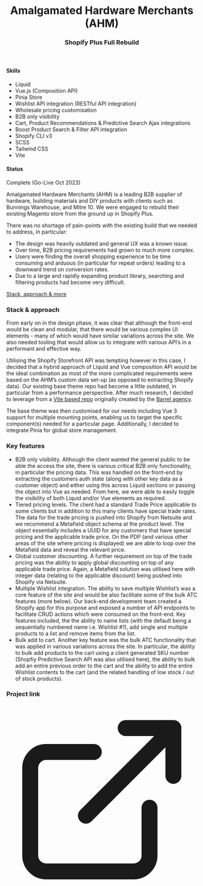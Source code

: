 <header class="project__banner">
<div class="wrapper">
<div class="flex flex-wrap -mx-5 overflow-hidden">
<div class="mt-5 px-5 w-full overflow-hidden lg:w-1/3">
<div class="pt-8">
<h1>

# Amalgamated Hardware Merchants (AHM)

</h1>
</div>
<div>
<h3>

### Shopify Plus Full Rebuild

</h3>
</div>
</div>
</div>
</div>
</header>

<section class="project__intro">
<div class="wrapper">
<div class="flex flex-wrap -mx-5 overflow-hidden">
<div class="project__skills">

#### Skills

- Liquid
- Vue.js (Composition API)
- Pinia Store
- Wishlist API integration (RESTful API integration)
- Wholesale pricing customisation 
- B2B only visibility
- Cart, Product Recommendations & Predictive Search Ajax integrations
- Boost Product Search & Filter API integration 
- Shopify CLI v3
- SCSS
- Tailwind CSS
- Vite

<div class="mt-6">
<h4>Status</h4>
<div class="flex items-center">
<p>Complete (Go-Live Oct 2023)</p>
</div>
</div>
</div>
<div class="project__description">

Amalgamated Hardware Merchants (AHM) is a leading B2B supplier of hardware, building materials and DIY products with clients such as Bunnings Warehouse, and Mitre 10. We were engaged to rebuild their existing Magento store from the ground up in Shopify Plus.

There was no shortage of pain-points with the existing build that we needed to address, in particular:

- The design was heavily outdated and general UX was a known issue. 
- Over time, B2B pricing requirements had grown to much more complex.
- Users were finding the overall shopping experience to be time consuming and arduous (in particular for repeat orders) leading to a downward trend on conversion rates.
- Due to a large and rapidly expanding product library, searching and filtering products had become very difficult.

<a href="#long-description">Stack, approach & more</a>
</div>
</div>
</div>
</section>

<section class="project__mobile__grid">
<div class="wrapper">
<div class="grid gap-20 md:grid-cols-3">
<div class="col-span-1 flex justify-center">
<global-image
  src="ahm-pdp-mobile.png"
  alt="AHM - PDP"
></global-image>
</div>
<div class="col-span-1 flex justify-center">
<global-image
  src="ahm-collection-mobile.png"
  alt="AHM - Collection"
></global-image>
</div>
<div class="col-span-1 flex justify-center">
<global-image
  src="ahm-quick-atc-mobile.png"
  alt="AHM - Quick ATC"
></global-image>
</div>
</div>
<div class="col-span-1 flex justify-center">
</div>
</div>
</section>

<section id="long-description" class="project__long__description">
<div class="wrapper">
<div class="flex flex-wrap -mx-5 overflow-hidden">
<div class="project__long__description__title">

### Stack & approach

</div>
<div class="project__long__description__content">

From early on in the design phase, it was clear that although the front-end would be clean and modular, that there would be various complex UI elements - many of which would have similar variations across the site. We also needed tooling that would allow us to integrate with various API’s in a performant and effective way. 

Utilising the Shopify Storefront API was tempting however in this case, I decided that a hybrid approach of Liquid and Vue composition API would be the ideal combination as most of the more complicated requirements were based on the AHM’s custom data set-up (as opposed to extracting Shopify data). Our existing base theme repo had become a little outdated, in particular from a performance perspective. After much research, I decided to leverage from a [Vite based repo](https://github.com/barrel/shopify-vite/tree/main/packages/vite-plugin-shopify) originally created by the [Barrel agency](https://www.barrelny.com/shopify-plus-ecommerce-agency). 

The base theme was then customised for our needs including Vue 3 support for multiple mounting points, enabling us to target the specific component(s) needed for a particular page. Additionally, I decided to integrate Pinia for global store management. 

</div>
</div>

<div class="flex flex-wrap -mx-5 overflow-hidden">
<div class="project__long__description__title">

### Key features

</div>
<div class="project__long__description__content">

- B2B only visibility. Although the client wanted the general public to be able the access the site, there is various critical B2B only functionality, in particular the pricing data. This was handled on the front-end by extracting the customers auth state (along with other key data as a customer object) and either using this across Liquid sections or passing the object into Vue as needed. From here, we were able to easily toggle the visibility of both Liquid and/or Vue elements as required.
- Tiered pricing levels. The client had a standard Trade Price applicable to some clients but in addition to this many clients have special trade rates. The data for the trade pricing is pushed into Shopify from Netsuite and we recommend a Metafield object schema at the product level. The object essentially includes a UUID for any customers that have special pricing and the applicable trade price. On the PDP (and various other areas of the site where pricing is displayed) we are able to loop over the Metafield data and reveal the relevant price.
- Global customer discounting. A further requirement on top of the trade pricing was the ability to apply global discounting on top of any applicable trade price. Again, a Metafield solution was utilised here with integer data (relating to the applicable discount) being pushed into Shopify via Netsuite.
- Multiple Wishlist integration. The ability to save multiple Wishlist’s was a core feature of the site and would be also facilitate some of the bulk ATC features (more below). Our back-end development team created a Shopify app for this purpose and exposed a number of API endpoints to facilitate CRUD actions which were consumed on the front-end. Key features included, the the ability to name lists (with the default being a sequentially numbered name i.e. Wishlist #1), add single and multiple products to a list and remove items from the list. 
- Bulk add to cart. Another key feature was the bulk ATC functionality that was applied in various variations across the site. In particular, the ability to bulk add products to the cart using a client generated SKU number (Shopfiy Predictive Search API was also utilised here), the ability to bulk add an entire previous order to the cart and the ability to add the entire Wishlist contents to the cart (and the related handling of low stock / out of stock products).

</div>
</div>
<div class="flex flex-wrap -mx-5 overflow-hidden">
<div class="project__long__description__title">

### Project link

</div>
<div class="project__long__description__content">
<a href="https://amalgamated-hardware-merchants.myshopify.com/" target="_blank"><svg xmlns="http://www.w3.org/2000/svg" viewBox="0 0 24 24" fill="none" stroke="currentColor" stroke-width="2" stroke-linecap="round" stroke-linejoin="round"><path d="M18 13v6a2 2 0 0 1-2 2H5a2 2 0 0 1-2-2V8a2 2 0 0 1 2-2h6"></path><polyline points="15 3 21 3 21 9"></polyline><line x1="10" y1="14" x2="21" y2="3"></line></svg></a>
</div>
</div>
</div>
</section>

<section class="project__hero__desktop">
<div class="wrapper">
<global-image
  src="ahm-home-desktop.png"
  alt="AHM - home"
></global-image>
</div>
</section>
